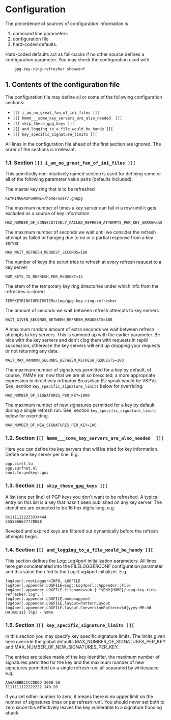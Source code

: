 # Configuration

The precedence of sources of configuration information is

1. command line parameters
1. configuration file
1. hard-coded defaults.

Hard-coded defaults act as fall-backs if no other source defines a
configuration parameter. You may check the configuration used with
```
    gpg-key-ring-refresher showconf
```
## 1. Contents of the configuration file

The configuration file may define all or some of the following configuration
sections:

* `][] i_am_no_great_fan_of_ini_files ]][`
* `][] hmmm___some_key_servers_are_also_needed  ]][`
* `][] skip_these_gpg_keys ]][`
* `][] and_logging_to_a_file_would_be_handy ]][`
* `][] key_specific_signature_limits ]][`

All lines in the configuration file ahead of the first section are ignored.
The order of the sections is irrelevant.

### 1.1. Section `][] i_am_no_great_fan_of_ini_files ]][`

This admittedly non-intuitively named section is used for defining
some or all of the following parameter value pairs (defaults included):

The master key ring that is to be refreshed

`KEYRINGGNUPGHOME=/home/user/.gnupg`

The maximum number of times a key server can fail in a row until it gets
excluded as a source of key information
  
`MAX_NUMBER_OF_CONSECUTIVELY_FAILED_REFRESH_ATTEMPTS_PER_KEY_SERVER=10`

The maximum number of seconds we wait until we consider the refresh
attempt as failed or hanging due to no or a partial response from a
key server
  
`MAX_WAIT_REFRESH_REQUEST_SECONDS=180`

The number of keys the script tries to refresh at every refresh request to
a key server

`NUM_KEYS_TO_REFRESH_PER_REQUEST=15`

The stem of the temporary key ring directories under which info from
the refreshes is stored
  
`TEMPKEYRINGTOPDIRSTEM=/tmp/gpg-key-ring-refresher`

The amount of seconds we wait between refresh attempts to key servers

`WAIT_GIVEN_SECONDS_BETWEEN_REFRESH_REQUESTS=180`

A maximum random amount of extra seconds we wait between refresh
attempts to key servers. This is summed up with the earlier
parameter. Be nice with the key servers and don't clog them with
requests in rapid succession, otherwise the key servers will end up
dropping your requests or not returning any data.

`WAIT_MAX_RANDOM_SECONDS_BETWEEN_REFRESH_REQUESTS=180`

The maximum number of signatures permitted for a key by default,
of course, YMMV (or, now that we are all so brexcited, a more
appropriate expression in directively orthodox Brusselian EU speak
would be VKPV). See, section `key_specific_signature_limits` below
for overriding.

`MAX_NUMBER_OF_SIGNATURES_PER_KEY=1000`

The maximum number of new signatures permitted for a key by default
during a single refresh run. See, section `key_specific_signature_limits`
below for overriding.

`MAX_NUMBER_OF_NEW_SIGNATURES_PER_KEY=100`

### 1.2. Section `][] hmmm___some_key_servers_are_also_needed  ]][`

Here you can define the key servers that will be tried for key information.
Define one key server per line. E.g.
```
pgp.circl.lu
pgp.surfnet.nl
cool.forgedkeys.gov
```
### 1.3. Section `][] skip_these_gpg_keys ]][`

A list (one per line) of PGP keys you don't want to be refreshed. A typical
entry on this list is a key that hasn't been published on any key server.
The identifiers are expected to be 16 hex digits long, e.g.
```
0x1111222233334444
5555666677778888
```
Revoked and expired keys are filtered out dynamically before the refresh
attempts begin.

### 1.4. Section `][] and_logging_to_a_file_would_be_handy ]][`

This section defines the Log::Log4perl initialization parameters. All
lines here get concatenated into the FILELOGGERCONF configuration
parameter and this value then fed to the Log::Log4perl
initializer. E.g.
```
log4perl.rootLogger=INFO, LOGFILE
log4perl.appender.LOGFILE=Log::Log4perl::Appender::File
log4perl.appender.LOGFILE.filename=sub { "$ENV{HOME}/.gpg-key-ring-refresher.log"; }
log4perl.appender.LOGFILE.mode=append
log4perl.appender.LOGFILE.layout=PatternLayout
log4perl.appender.LOGFILE.layout.ConversionPattern=%d{yyyy-MM-dd HH:mm:ss} [%p] - %m%n
```
### 1.5. Section `][] key_specific_signature_limits ]][`

In this section you may specify key specific signature limits. The limits
given here override the global defaults MAX_NUMBER_OF_SIGNATURES_PER_KEY
and MAX_NUMBER_OF_NEW_SIGNATURES_PER_KEY.

The entries are tuples made of the key identifier, the maximum number of
signatures permitted for the key and the maximum number of new signatures
permitted on a single refresh run, all separated by whitespace e.g.
```
AAAABBBBCCCCDDDD 2000 50
1111111122222222 140 20
```

If you set either number to zero, it means there is no upper limit on
the number of signatures (max or per refresh run). You should _never_
set both to zero since this effectively leaves the key vulnerable to a
signature flooding attack.
